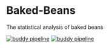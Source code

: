 # Baked-Beans
The statistical analysis of baked beans

[![buddy pipeline](https://app.buddy.works/casman/baked-beans/pipelines/pipeline/69703/badge.svg?token=2dfc40a67a3bf3b2e4497cb0b81380a5bac04e9c6899540089399dc5f37353d5 "buddy pipeline")](https://app.buddy.works/casman/baked-beans/pipelines/pipeline/69703)
[![buddy pipeline](https://app.buddy.works/casman/baked-beans/pipelines/pipeline/69698/badge.svg?token=2dfc40a67a3bf3b2e4497cb0b81380a5bac04e9c6899540089399dc5f37353d5 "buddy pipeline")](https://app.buddy.works/casman/baked-beans/pipelines/pipeline/69698)